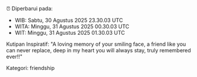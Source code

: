 ⏰ Diperbarui pada:
- WIB: Sabtu, 30 Agustus 2025 23.30.03 UTC
- WITA: Minggu, 31 Agustus 2025 00.30.03 UTC
- WIT: Minggu, 31 Agustus 2025 01.30.03 UTC

Kutipan Inspiratif:
"A loving memory of your smiling face, a friend like you can never replace, deep in my heart you will always stay, truly remembered ever!!"


Kategori: friendship

